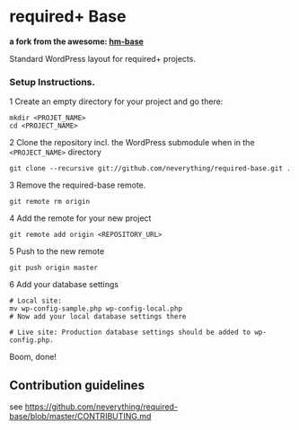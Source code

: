# required+ Base
__a fork from the awesome: [hm-base](https://github.com/humanmade/hm-base)__

Standard WordPress layout for required+ projects.

### Setup Instructions.

1 Create an empty directory for your project and go there:
```
mkdir <PROJET_NAME>
cd <PROJECT_NAME>
```
2 Clone the repository incl. the WordPress submodule when in the `<PROJECT_NAME>` directory
```
git clone --recursive git://github.com/neverything/required-base.git .
```
3 Remove the required-base remote.
```
git remote rm origin
```
4 Add the remote for your new project
```
git remote add origin <REPOSITORY_URL>
```
5 Push to the new remote
```
git push origin master
```
6 Add your database settings
```
# Local site:
mv wp-config-sample.php wp-config-local.php
# Now add your local database settings there

# Live site: Production database settings should be added to wp-config.php.
```
Boom, done!

## Contribution guidelines ##

see https://github.com/neverything/required-base/blob/master/CONTRIBUTING.md
